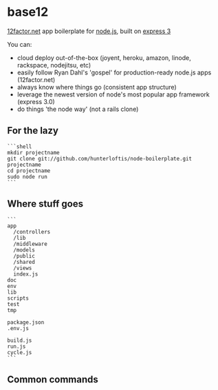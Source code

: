 # base12
      
[12factor.net](http://12factor.net) app boilerplate for [node.js](http://node.js), built on [express 3](http://expressjs.com)

You can:
 * cloud deploy out-of-the-box (joyent, heroku, amazon, linode, rackspace, nodejitsu, etc)
 * easily follow Ryan Dahl's 'gospel' for production-ready node.js apps (12factor.net)
 * always know where things go (consistent app structure)
 * leverage the newest version of node's most popular app framework (express 3.0)
 * do things 'the node way' (not a rails clone)

## For the lazy

    ```shell
    mkdir projectname
    git clone git://github.com/hunterloftis/node-boilerplate.git projectname
    cd projectname
    sudo node run
    ```

## Where stuff goes

    ```
    app
      /controllers
      /lib
      /middleware
      /models
      /public
      /shared
      /views
      index.js
    doc
    env
    lib
    scripts
    test
    tmp

    package.json
    .env.js

    build.js
    run.js
    cycle.js
    ```

## Common commands

